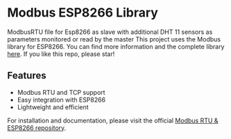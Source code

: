 # Modbus ESP8266 Library
ModbusRTU file for Esp8266 as slave with additional DHT 11 sensors as parameters monitored or read by the master This project uses the Modbus library for ESP8266. 
You can find more information and the complete library [here](https://github.com/emelianov/modbus-esp8266). 
If you like this repo, please star!
## Features

- Modbus RTU and TCP support
- Easy integration with ESP8266
- Lightweight and efficient

For installation and documentation, please visit the official [Modbus RTU & ESP8266 repository](https://github.com/emelianov/modbus-esp8266).

